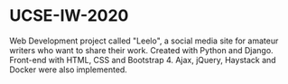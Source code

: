 # UCSE-IW-2020
 Web Development project called "Leelo", a social media site for amateur writers who want to share their work.
 Created with Python and Django. Front-end with HTML, CSS and Bootstrap 4. Ajax, jQuery, Haystack and Docker were also implemented.
